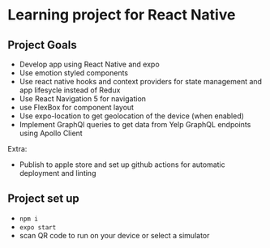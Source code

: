 # Learning project for React Native 

## Project Goals

- Develop app using React Native and expo
- Use emotion styled components
- Use react native hooks and context providers for state management and app lifesycle instead of Redux
- Use React Navigation 5 for navigation
- use FlexBox for component layout
- Use expo-location to get geolocation of the device (when enabled)
- Implement GraphQl queries to get data from Yelp GraphQL endpoints using Apollo Client

Extra: 
- Publish to apple store and set up github actions for automatic deployment and linting

## Project set up

- `npm i`
- `expo start`
- scan QR code to run on your device or select a simulator
